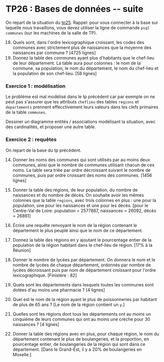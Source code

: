 TP26 : Bases de données -- suite
==

On repart de la situation du [tp25](../TP25_BD1/tp_bd1.md). Rappel:
pour vous connecter à la base sur laquelle nous travaillons, vous
devez utiliser la ligne de commande `psql communes` (sur les machines
de la salle de TP).


18. Quels sont, dans l'ordre lexicographique croissant, les codes
  des communes avec strictement plus de naissances que la moyenne des
  naissances par commune ? [4725 lignes]
25. Donnez la table des communes ayant plus d’habitants que le
  chef-lieu de leur département. La table aura pour colonnes : le nom
  de la commune, sa population, le nom du département, le nom du
  chef-lieu et la population de son chef-lieu. [58 lignes]


### Exercice 1 : modélisation
Le problème est mal modélisé dans le tp précédent car par exemple on ne peut
pas s'assurer que les attributs `cheflieu` des tables `regions` et
`departements` prennent effecctivement leurs valeurs dans les clefs
primaires de la table `communes`.

Dessiner un diagramme entités / associations modélisant la situation,
avec des cardinalités, et proposer une autre table.


### Exercice 2 : requêtes
On repart de la base du tp précédent.

14. Donner les noms des communes qui sont utilisés par au moins deux
  communes, ainsi que le nombre de communes utilisant chacun de ces
  noms. La table sera triée par ordre décroissant suivant le nombre de
  communes, puis par ordre croissant des noms des communes.
  [1456 lignes]
  
23. Donner la table des régions, de leur population, du nombre de
  naissances et du nombre de décès. On souhaite avoir les mêmes
  colonnes que la table `regions`, avec trois colonnes en plus :
  une pour la population, une pour les naissances et une pour les
  décès.
  [pour le Centre-Val de Loire: population = 2577867, naissances =
  26092, décès = 26861]
  
24. Écrire une requête renvoyant le nom de la région contenant le
  département le plus peuplé ainsi que le nom de ce département.
  
26. Donnez la table des régions en y ajoutant le pourcentage entier
  de la population de la région habitant dans le chef-lieu de région.
[17% à la Réunion]
  
30. Donner le nombre de lycées par département. On donnera le nom et
  le nombre de lycées de chaque département, ordonnés par nombre de
  lycées décroissant puis par nom de département croissant pour
  l'ordre lexicographique.
  [Finistère : 82]
  
32. Quels sont les départements dans lesquels toutes les communes
  sont dotées d'au moins une pharmacie ?
  [4 lignes]
  
33. Quel est le nom de la région ayant le plus de poissonneries
  par habitant de plus de 65 ans ?
  [Le nom de la région contient un `y`.]
  
34. Quelles sont les régions dont tous les départements ont au moins
  un cinquième de leurs communes qui ont au moins une crèche pour 30
  naissances ?
  [4 lignes]
  
35. Donner la table des régions avec en plus, pour chaque région, le
  nom du département contenant le plus de boulangeries, et la
  proportion, en pourcentage entier, de boulangeries de la région qui
  sont dans ce département.
[Dans le Grand-Est, il y a 20% de boulangeries en Moselle.]

